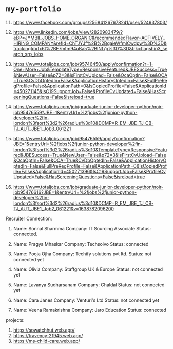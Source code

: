 # `my-portfolio`


11. https://www.facebook.com/groups/256841267678241/user/524937803/
12. https://www.linkedin.com/jobs/view/2820983479/?eBP=JYMBII_JOBS_HOME_ORGANIC&recommendedFlavor=ACTIVELY_HIRING_COMPANY&refId=ChTJYJf%2B%2BgaieWfmlCwdpw%3D%3D&trackingId=fx6t%2BE7mtm94uBa5%2BINf7g%3D%3D&trk=flagship3_search_srp_jobs

13. https://www.totaljobs.com/job/95746450/apply/confirmation?r=1-One+More+Job&TemplateType=ResponsiveFeatured&JBESuccess=True&NewUser=False&p72=3&IsFirstCvUpload=False&OcaOptIn=False&OCA=True&CvDbOptedIn=False&ApplicationHistoryOptedIn=False&FullPreRegProfile=False&ApplicationPath=0&IsCopiedProfile=False&ApplicationId=450271145&IsC19SupportJob=False&ProfileCvUpdated=False&HasScreeningQuestions=False&isreload=true
14. https://www.totaljobs.com/job/graduate-junior-developer-python/noir-job95476559?JBE=1&entryUrl=%2fjobs%2fjunior-python-developer%2fin-london%3fsort%3d2%26radius%3d10&DCMP=R_EM_JBE_TJ_CB-TJ_AUT_JBE1_Job3_061221
15. https://www.totaljobs.com/job/95476559/apply/confirmation?JBE=1&entryUrl=%2fjobs%2fjunior-python-developer%2fin-london%3fsort%3d2%26radius%3d10&TemplateType=ResponsiveFeatured&JBESuccess=True&NewUser=False&p72=3&IsFirstCvUpload=False&OcaOptIn=False&OCA=True&CvDbOptedIn=False&ApplicationHistoryOptedIn=False&FullPreRegProfile=False&ApplicationPath=0&IsCopiedProfile=False&ApplicationId=450271396&IsC19SupportJob=False&ProfileCvUpdated=False&HasScreeningQuestions=False&isreload=true
16. https://www.totaljobs.com/job/graduate-junior-developer-python/noir-job95476616?JBE=1&entryUrl=%2fjobs%2fjunior-python-developer%2fin-london%3fsort%3d2%26radius%3d10&DCMP=R_EM_JBE_TJ_CB-TJ_AUT_JBE1_Job2_061221&v=1638782096200


Recruiter Connection: 
1. Name: Sonnal Sharmma
    Company: IT Sourcing Associate
    Status: connected.
2. Name: Pragya Mhaskar
   Company: Techsolvo 
   Status: connected
3. Name: Pooja Ojha
    Company: Techify solutions pvt ltd.
    Status: not connected yet

4. Name: Olivia
    Company: Staffgroup UK & Europe
    Status: not connected yet

5. Name: Lavanya Sudharsanam 
    Company: Chaldal
    Status: not connected yet

6. Name: Cara Janes
    Company: Venturi's Ltd
    Status: not connected yet
7. Name: Veena Ramakrishna
    Company: Jaro Education
    Status: connected



projects: 
1. https://spwatchhut.web.app/
2. https://travency-21945.web.app/
3. https://ms-child-care.web.app/